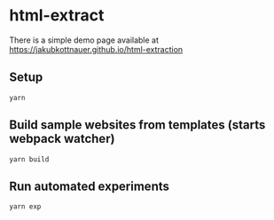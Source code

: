 # html-extract

There is a simple demo page available at https://jakubkottnauer.github.io/html-extraction

## Setup
```
yarn
```

## Build sample websites from templates (starts webpack watcher)
```
yarn build
```

## Run automated experiments
```
yarn exp
```
